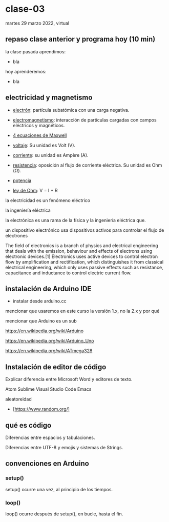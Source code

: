 # clase-03

martes 29 marzo 2022, virtual

## repaso clase anterior y programa hoy (10 min)

la clase pasada aprendimos:

* bla

hoy aprenderemos:

* bla

## electricidad y magnetismo

* [electrón](https://es.wikipedia.org/wiki/Electr%C3%B3n): partícula subatómica con una carga negativa.

* [electromagnetismo](https://es.wikipedia.org/wiki/Electromagnetismo): interacción de partículas cargadas con campos eléctricos y magnéticos.

* [4 ecuaciones de Maxwell](https://es.wikipedia.org/wiki/Ecuaciones_de_Maxwell)

* [voltaje](https://es.wikipedia.org/wiki/Tensi%C3%B3n_(electricidad)): Su unidad es Volt (V).

* [corriente](https://es.wikipedia.org/wiki/Corriente_el%C3%A9ctrica): su unidad es Ampère (A).

* [resistencia](https://es.wikipedia.org/wiki/Resistencia_el%C3%A9ctrica): oposición al flujo de corriente eléctrica. Su unidad es Ohm (Ω).

* [potencia]()

* [ley de Ohm](https://es.wikipedia.org/wiki/Ley_de_Ohm): V = I * R

la electricidad es un fenómeno eléctrico

la ingeniería eléctrica 

la electrónica es una rama de la física y la ingeniería eléctrica que.

un dispositivo electrónico usa dispositivos activos para controlar el flujo de electrones

The field of electronics is a branch of physics and electrical engineering that deals with the emission, behaviour and effects of electrons using electronic devices.[1] Electronics uses active devices to control electron flow by amplification and rectification, which distinguishes it from classical electrical engineering, which only uses passive effects such as resistance, capacitance and inductance to control electric current flow. 

## instalación de Arduino IDE

* instalar desde arduino.cc

mencionar que usaremos en este curso la versión 1.x, no la 2.x y por qué

mencionar que Arduino es un sub

https://en.wikipedia.org/wiki/Arduino

https://en.wikipedia.org/wiki/Arduino_Uno

https://en.wikipedia.org/wiki/ATmega328

## Instalación de editor de código

Explicar diferencia entre Microsoft Word y editores de texto.

Atom
Sublime
Visual Studio Code
Emacs

aleatoreidad

* [https://www.random.org/]


## qué es código

Diferencias entre espacios y tabulaciones.

Diferencias entre UTF-8 y emojis y sistemas de Strings.

## convenciones en Arduino

### setup()

setup() ocurre una vez, al principio de los tiempos.

### loop()

loop() ocurre después de setup(), en bucle, hasta el fin.